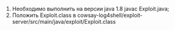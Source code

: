 1) Необходимо выполнить на версии java 1.8 javac Exploit.java;
2) Положить Exploit.class в cowsay-log4shell/exploit-server/src/main/java/exploit/Exploit.class